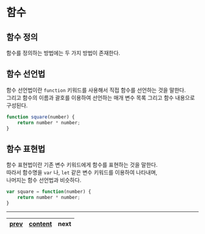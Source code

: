 # 함수

## 함수 정의
함수를 정의하는 방법에는 두 가지 방법이 존재한다.  

## 함수 선언법
함수 선언법이란 `function` 키워드를 사용해서 직접 함수를 선언하는 것을 말한다.  
그리고 함수의 이름과 괄호를 이용하여 선언하는 매개 변수 목록 그리고 함수 내용으로 구성된다.
```js
function square(number) {
	return number * number;
}
```

## 함수 표현법
함수 표현법이란 기존 변수 키워드에게 함수를 표현하는 것을 말한다.  
따라서 함수명을 `var` 나, `let` 같은 변수 키워드를 이용하여 나타내며,  
나머지는 함수 선언법과 비슷하다.
```js
var square = function(number) {
	return number * number;
}
``` 

---
|[prev](././07-operator.ko-KR.md)|[content](./00-contents.ko-KR.md)|next|
|:--:|:--:|:--:|
